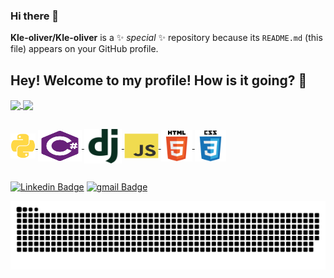 ### Hi there 👋

**Kle-oliver/Kle-oliver** is a ✨ _special_ ✨ repository because its `README.md` (this file) appears on your GitHub profile.
## Hey! Welcome to my profile! How is it going? 👋
 
 <div>
  <a href="https://github.com/Kle-oliver">
<img height="180em" align="center" src="https://github-readme-stats.vercel.app/api?username=Kle-oliver&show_icons=true&theme=react&include_all_commits=true&count_private=true"/>
  <img height="180em" align="center" src="https://github-readme-stats.vercel.app/api/top-langs/?username=Kle-oliver&layout=compact&langs_count=7&theme=react" />
</div>
 
 ##
 <div>
  <img align="center" alt="Kle-Python" height="40" width="40" src="https://raw.githubusercontent.com/devicons/devicon/master/icons/python/python-plain.svg">
  <img align="center" alt="Kle-Csharp"height="50" width="70" src="https://raw.githubusercontent.com/devicons/devicon/master/icons/csharp/csharp-plain.svg">
  <img align="center" alt="Kle-Django" height="55" width="60" src="https://raw.githubusercontent.com/devicons/devicon/master/icons/django/django-plain.svg">
  <img align="center" alt="Kle-JavaScript" height="40" width="55" src="https://raw.githubusercontent.com/devicons/devicon/master/icons/javascript/javascript-original.svg">
  <img align="center" alt="Kle-HTML5" height="50" width="50" src="https://raw.githubusercontent.com/devicons/devicon/master/icons/html5/html5-original-wordmark.svg">
  <img align="center" alt="Kle-CSS3" height="50" width="50" src="https://raw.githubusercontent.com/devicons/devicon/master/icons/css3/css3-original-wordmark.svg">
 </div>

 ##

<!--
#### My name is Kleverson Oliveira

- 🚀 I’m currently studding in Generation Brazil
- 💻 Building cool stuffs with Eclipse
- ✨ Learning is continuous and there will always be a next level
 -->
[![Linkedin Badge](https://img.shields.io/badge/-Linkedin-blue?style=flat-square&labelColor=blue&logo=Linkedin&logoColor=white&link=https://www.linkedin.com/in/kleverson-oliveira-dos-santos-a29354182/)](https://www.linkedin.com/in/kleverson-oliveira-dos-santos-a29354182/) 
[![gmail Badge](https://img.shields.io/badge/-Gmail-c14438?style=flat-square&logo=Gmail&logoColor=blue&link=mailto:kleverson.oliveirasantos@hotmail.com)](mailto:kleverson.oliveirasantos@gmail.com)

![snake gif](https://github.com/Kle-oliver/Kle-oliver/blob/output/github-contribution-grid-snake.svg)
